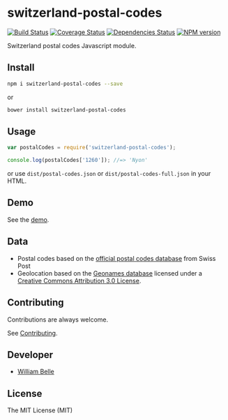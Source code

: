switzerland-postal-codes
========================

[![Build Status][travis-image]][travis-url]
[![Coverage Status][coverage-image]][coverage-url]
[![Dependencies Status][daviddm-image]][daviddm-url]
[![NPM version][npm-image]][npm-url]

Switzerland postal codes Javascript module.

Install
-------

```bash
npm i switzerland-postal-codes --save
```

or

```bash
bower install switzerland-postal-codes
```

Usage
-----

```js
var postalCodes = require('switzerland-postal-codes');

console.log(postalCodes['1260']); //=> 'Nyon'
```

or use `dist/postal-codes.json` or `dist/postal-codes-full.json` in your HTML.

Demo
----

See the [demo](https://williambelle.github.io/switzerland-postal-codes/).

Data
----

  - Postal codes based on the [official postal codes database][1] from Swiss Post
  - Geolocation based on the [Geonames database][2] licensed under a [Creative
    Commons Attribution 3.0 License][3].

Contributing
------------

Contributions are always welcome.

See [Contributing](CONTRIBUTING.md).

Developer
---------

  * [William Belle](https://github.com/williambelle)

License
-------

The MIT License (MIT)

[1]: https://www.post.ch/en/business/a-z-of-subjects/maintaining-customer-addresses/address-master-data
[2]: http://www.geonames.org/
[3]: http://creativecommons.org/licenses/by/3.0/
[npm-image]: https://img.shields.io/npm/v/switzerland-postal-codes.svg
[npm-url]: https://www.npmjs.com/package/switzerland-postal-codes
[travis-image]: https://travis-ci.org/williambelle/switzerland-postal-codes.svg?branch=master
[travis-url]: https://travis-ci.org/williambelle/switzerland-postal-codes
[coverage-image]: https://coveralls.io/repos/github/williambelle/switzerland-postal-codes/badge.svg
[coverage-url]: https://coveralls.io/github/williambelle/switzerland-postal-codes
[daviddm-image]: https://david-dm.org/williambelle/switzerland-postal-codes/status.svg
[daviddm-url]: https://david-dm.org/williambelle/switzerland-postal-codes
